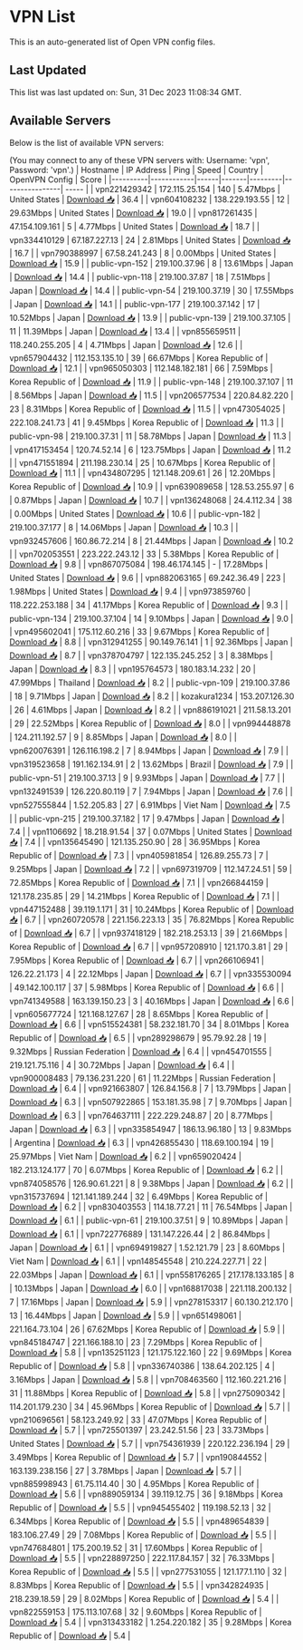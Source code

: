 # VPN List

This is an auto-generated list of Open VPN config files.

## Last Updated

This list was last updated on: Sun, 31 Dec 2023 11:08:34 GMT.

## Available Servers

Below is the list of available VPN servers:

(You may connect to any of these VPN servers with: Username: 'vpn', Password: 'vpn'.)
| Hostname | IP Address | Ping | Speed | Country | OpenVPN Config | Score |
|----------|------------|------|-------|---------|----------------| ----- |
| vpn221429342 | 172.115.25.154 | 140 | 5.47Mbps | United States | [Download 📥](./configs/server_0_US.ovpn) | 36.4 |
| vpn604108232 | 138.229.193.55 | 12 | 29.63Mbps | United States | [Download 📥](./configs/server_1_US.ovpn) | 19.0 |
| vpn817261435 | 47.154.109.161 | 5 | 4.77Mbps | United States | [Download 📥](./configs/server_2_US.ovpn) | 18.7 |
| vpn334410129 | 67.187.227.13 | 24 | 2.81Mbps | United States | [Download 📥](./configs/server_3_US.ovpn) | 16.7 |
| vpn790388997 | 67.58.241.243 | 8 | 0.00Mbps | United States | [Download 📥](./configs/server_4_US.ovpn) | 15.9 |
| public-vpn-152 | 219.100.37.96 | 8 | 13.61Mbps | Japan | [Download 📥](./configs/server_5_JP.ovpn) | 14.4 |
| public-vpn-118 | 219.100.37.87 | 18 | 7.51Mbps | Japan | [Download 📥](./configs/server_6_JP.ovpn) | 14.4 |
| public-vpn-54 | 219.100.37.19 | 30 | 17.55Mbps | Japan | [Download 📥](./configs/server_7_JP.ovpn) | 14.1 |
| public-vpn-177 | 219.100.37.142 | 17 | 10.52Mbps | Japan | [Download 📥](./configs/server_8_JP.ovpn) | 13.9 |
| public-vpn-139 | 219.100.37.105 | 11 | 11.39Mbps | Japan | [Download 📥](./configs/server_9_JP.ovpn) | 13.4 |
| vpn855659511 | 118.240.255.205 | 4 | 4.71Mbps | Japan | [Download 📥](./configs/server_10_JP.ovpn) | 12.6 |
| vpn657904432 | 112.153.135.10 | 39 | 66.67Mbps | Korea Republic of | [Download 📥](./configs/server_11_KR.ovpn) | 12.1 |
| vpn965050303 | 112.148.182.181 | 66 | 7.59Mbps | Korea Republic of | [Download 📥](./configs/server_12_KR.ovpn) | 11.9 |
| public-vpn-148 | 219.100.37.107 | 11 | 8.56Mbps | Japan | [Download 📥](./configs/server_13_JP.ovpn) | 11.5 |
| vpn206577534 | 220.84.82.220 | 23 | 8.31Mbps | Korea Republic of | [Download 📥](./configs/server_14_KR.ovpn) | 11.5 |
| vpn473054025 | 222.108.241.73 | 41 | 9.45Mbps | Korea Republic of | [Download 📥](./configs/server_15_KR.ovpn) | 11.3 |
| public-vpn-98 | 219.100.37.31 | 11 | 58.78Mbps | Japan | [Download 📥](./configs/server_16_JP.ovpn) | 11.3 |
| vpn417153454 | 120.74.52.14 | 6 | 123.75Mbps | Japan | [Download 📥](./configs/server_17_JP.ovpn) | 11.2 |
| vpn471551894 | 211.198.230.14 | 25 | 10.67Mbps | Korea Republic of | [Download 📥](./configs/server_18_KR.ovpn) | 11.1 |
| vpn434807295 | 121.148.209.61 | 26 | 12.20Mbps | Korea Republic of | [Download 📥](./configs/server_19_KR.ovpn) | 10.9 |
| vpn639089658 | 128.53.255.97 | 6 | 0.87Mbps | Japan | [Download 📥](./configs/server_20_JP.ovpn) | 10.7 |
| vpn136248068 | 24.4.112.34 | 38 | 0.00Mbps | United States | [Download 📥](./configs/server_21_US.ovpn) | 10.6 |
| public-vpn-182 | 219.100.37.177 | 8 | 14.06Mbps | Japan | [Download 📥](./configs/server_22_JP.ovpn) | 10.3 |
| vpn932457606 | 160.86.72.214 | 8 | 21.44Mbps | Japan | [Download 📥](./configs/server_23_JP.ovpn) | 10.2 |
| vpn702053551 | 223.222.243.12 | 33 | 5.38Mbps | Korea Republic of | [Download 📥](./configs/server_24_KR.ovpn) | 9.8 |
| vpn867075084 | 198.46.174.145 | - | 17.28Mbps | United States | [Download 📥](./configs/server_25_US.ovpn) | 9.6 |
| vpn882063165 | 69.242.36.49 | 223 | 1.98Mbps | United States | [Download 📥](./configs/server_26_US.ovpn) | 9.4 |
| vpn973859760 | 118.222.253.188 | 34 | 41.17Mbps | Korea Republic of | [Download 📥](./configs/server_27_KR.ovpn) | 9.3 |
| public-vpn-134 | 219.100.37.104 | 14 | 9.10Mbps | Japan | [Download 📥](./configs/server_28_JP.ovpn) | 9.0 |
| vpn495602041 | 175.112.60.216 | 33 | 9.67Mbps | Korea Republic of | [Download 📥](./configs/server_29_KR.ovpn) | 8.8 |
| vpn312941255 | 90.149.76.141 | 1 | 92.36Mbps | Japan | [Download 📥](./configs/server_30_JP.ovpn) | 8.7 |
| vpn378704797 | 122.135.245.252 | 3 | 8.38Mbps | Japan | [Download 📥](./configs/server_31_JP.ovpn) | 8.3 |
| vpn195764573 | 180.183.14.232 | 20 | 47.99Mbps | Thailand | [Download 📥](./configs/server_32_TH.ovpn) | 8.2 |
| public-vpn-109 | 219.100.37.86 | 18 | 9.71Mbps | Japan | [Download 📥](./configs/server_33_JP.ovpn) | 8.2 |
| kozakura1234 | 153.207.126.30 | 26 | 4.61Mbps | Japan | [Download 📥](./configs/server_34_JP.ovpn) | 8.2 |
| vpn886191021 | 211.58.13.201 | 29 | 22.52Mbps | Korea Republic of | [Download 📥](./configs/server_35_KR.ovpn) | 8.0 |
| vpn994448878 | 124.211.192.57 | 9 | 8.85Mbps | Japan | [Download 📥](./configs/server_36_JP.ovpn) | 8.0 |
| vpn620076391 | 126.116.198.2 | 7 | 8.94Mbps | Japan | [Download 📥](./configs/server_37_JP.ovpn) | 7.9 |
| vpn319523658 | 191.162.134.91 | 2 | 13.62Mbps | Brazil | [Download 📥](./configs/server_38_BR.ovpn) | 7.9 |
| public-vpn-51 | 219.100.37.13 | 9 | 9.93Mbps | Japan | [Download 📥](./configs/server_39_JP.ovpn) | 7.7 |
| vpn132491539 | 126.220.80.119 | 7 | 7.94Mbps | Japan | [Download 📥](./configs/server_40_JP.ovpn) | 7.6 |
| vpn527555844 | 1.52.205.83 | 27 | 6.91Mbps | Viet Nam | [Download 📥](./configs/server_41_VN.ovpn) | 7.5 |
| public-vpn-215 | 219.100.37.182 | 17 | 9.47Mbps | Japan | [Download 📥](./configs/server_42_JP.ovpn) | 7.4 |
| vpn1106692 | 18.218.91.54 | 37 | 0.07Mbps | United States | [Download 📥](./configs/server_43_US.ovpn) | 7.4 |
| vpn135645490 | 121.135.250.90 | 28 | 36.95Mbps | Korea Republic of | [Download 📥](./configs/server_44_KR.ovpn) | 7.3 |
| vpn405981854 | 126.89.255.73 | 7 | 9.25Mbps | Japan | [Download 📥](./configs/server_45_JP.ovpn) | 7.2 |
| vpn697319709 | 112.147.24.51 | 59 | 72.85Mbps | Korea Republic of | [Download 📥](./configs/server_46_KR.ovpn) | 7.1 |
| vpn266844159 | 121.178.235.85 | 29 | 14.21Mbps | Korea Republic of | [Download 📥](./configs/server_47_KR.ovpn) | 7.1 |
| vpn447152488 | 39.119.1.171 | 31 | 10.24Mbps | Korea Republic of | [Download 📥](./configs/server_48_KR.ovpn) | 6.7 |
| vpn260720578 | 221.156.223.13 | 35 | 76.82Mbps | Korea Republic of | [Download 📥](./configs/server_49_KR.ovpn) | 6.7 |
| vpn937418129 | 182.218.253.13 | 39 | 21.66Mbps | Korea Republic of | [Download 📥](./configs/server_50_KR.ovpn) | 6.7 |
| vpn957208910 | 121.170.3.81 | 29 | 7.95Mbps | Korea Republic of | [Download 📥](./configs/server_51_KR.ovpn) | 6.7 |
| vpn266106941 | 126.22.21.173 | 4 | 22.12Mbps | Japan | [Download 📥](./configs/server_52_JP.ovpn) | 6.7 |
| vpn335530094 | 49.142.100.117 | 37 | 5.98Mbps | Korea Republic of | [Download 📥](./configs/server_53_KR.ovpn) | 6.6 |
| vpn741349588 | 163.139.150.23 | 3 | 40.16Mbps | Japan | [Download 📥](./configs/server_54_JP.ovpn) | 6.6 |
| vpn605677724 | 121.168.127.67 | 28 | 8.65Mbps | Korea Republic of | [Download 📥](./configs/server_55_KR.ovpn) | 6.6 |
| vpn515524381 | 58.232.181.70 | 34 | 8.01Mbps | Korea Republic of | [Download 📥](./configs/server_56_KR.ovpn) | 6.5 |
| vpn289298679 | 95.79.92.28 | 19 | 9.32Mbps | Russian Federation | [Download 📥](./configs/server_57_RU.ovpn) | 6.4 |
| vpn454701555 | 219.121.75.116 | 4 | 30.72Mbps | Japan | [Download 📥](./configs/server_58_JP.ovpn) | 6.4 |
| vpn900008483 | 79.136.231.220 | 61 | 11.22Mbps | Russian Federation | [Download 📥](./configs/server_59_RU.ovpn) | 6.4 |
| vpn921663807 | 126.84.156.8 | 7 | 13.79Mbps | Japan | [Download 📥](./configs/server_60_JP.ovpn) | 6.3 |
| vpn507922865 | 153.181.35.98 | 7 | 9.70Mbps | Japan | [Download 📥](./configs/server_61_JP.ovpn) | 6.3 |
| vpn764637111 | 222.229.248.87 | 20 | 8.77Mbps | Japan | [Download 📥](./configs/server_62_JP.ovpn) | 6.3 |
| vpn335854947 | 186.13.96.180 | 13 | 9.83Mbps | Argentina | [Download 📥](./configs/server_63_AR.ovpn) | 6.3 |
| vpn426855430 | 118.69.100.194 | 19 | 25.97Mbps | Viet Nam | [Download 📥](./configs/server_64_VN.ovpn) | 6.2 |
| vpn659020424 | 182.213.124.177 | 70 | 6.07Mbps | Korea Republic of | [Download 📥](./configs/server_65_KR.ovpn) | 6.2 |
| vpn874058576 | 126.90.61.221 | 8 | 9.38Mbps | Japan | [Download 📥](./configs/server_66_JP.ovpn) | 6.2 |
| vpn315737694 | 121.141.189.244 | 32 | 6.49Mbps | Korea Republic of | [Download 📥](./configs/server_67_KR.ovpn) | 6.2 |
| vpn830403553 | 114.18.77.21 | 11 | 76.54Mbps | Japan | [Download 📥](./configs/server_68_JP.ovpn) | 6.1 |
| public-vpn-61 | 219.100.37.51 | 9 | 10.89Mbps | Japan | [Download 📥](./configs/server_69_JP.ovpn) | 6.1 |
| vpn722776889 | 131.147.226.44 | 2 | 86.84Mbps | Japan | [Download 📥](./configs/server_70_JP.ovpn) | 6.1 |
| vpn694919827 | 1.52.121.79 | 23 | 8.60Mbps | Viet Nam | [Download 📥](./configs/server_71_VN.ovpn) | 6.1 |
| vpn148545548 | 210.224.227.71 | 22 | 22.03Mbps | Japan | [Download 📥](./configs/server_72_JP.ovpn) | 6.1 |
| vpn558176265 | 217.178.133.185 | 8 | 10.13Mbps | Japan | [Download 📥](./configs/server_73_JP.ovpn) | 6.0 |
| vpn168817038 | 221.118.200.132 | 7 | 17.16Mbps | Japan | [Download 📥](./configs/server_74_JP.ovpn) | 5.9 |
| vpn278153317 | 60.130.212.170 | 13 | 16.44Mbps | Japan | [Download 📥](./configs/server_75_JP.ovpn) | 5.9 |
| vpn651498061 | 221.164.73.104 | 26 | 67.62Mbps | Korea Republic of | [Download 📥](./configs/server_76_KR.ovpn) | 5.9 |
| vpn845184747 | 221.166.188.10 | 23 | 7.29Mbps | Korea Republic of | [Download 📥](./configs/server_77_KR.ovpn) | 5.8 |
| vpn135251123 | 121.175.122.160 | 22 | 9.69Mbps | Korea Republic of | [Download 📥](./configs/server_78_KR.ovpn) | 5.8 |
| vpn336740386 | 138.64.202.125 | 4 | 3.16Mbps | Japan | [Download 📥](./configs/server_79_JP.ovpn) | 5.8 |
| vpn708463560 | 112.160.221.216 | 31 | 11.88Mbps | Korea Republic of | [Download 📥](./configs/server_80_KR.ovpn) | 5.8 |
| vpn275090342 | 114.201.179.230 | 34 | 45.96Mbps | Korea Republic of | [Download 📥](./configs/server_81_KR.ovpn) | 5.7 |
| vpn210696561 | 58.123.249.92 | 33 | 47.07Mbps | Korea Republic of | [Download 📥](./configs/server_82_KR.ovpn) | 5.7 |
| vpn725501397 | 23.242.51.56 | 23 | 33.73Mbps | United States | [Download 📥](./configs/server_83_US.ovpn) | 5.7 |
| vpn754361939 | 220.122.236.194 | 29 | 3.49Mbps | Korea Republic of | [Download 📥](./configs/server_84_KR.ovpn) | 5.7 |
| vpn190844552 | 163.139.238.156 | 27 | 3.78Mbps | Japan | [Download 📥](./configs/server_85_JP.ovpn) | 5.7 |
| vpn885998943 | 61.75.114.40 | 30 | 4.95Mbps | Korea Republic of | [Download 📥](./configs/server_86_KR.ovpn) | 5.6 |
| vpn889059134 | 39.119.12.75 | 36 | 9.18Mbps | Korea Republic of | [Download 📥](./configs/server_87_KR.ovpn) | 5.5 |
| vpn945455402 | 119.198.52.13 | 32 | 6.34Mbps | Korea Republic of | [Download 📥](./configs/server_88_KR.ovpn) | 5.5 |
| vpn489654839 | 183.106.27.49 | 29 | 7.08Mbps | Korea Republic of | [Download 📥](./configs/server_89_KR.ovpn) | 5.5 |
| vpn747684801 | 175.200.19.52 | 31 | 17.60Mbps | Korea Republic of | [Download 📥](./configs/server_90_KR.ovpn) | 5.5 |
| vpn228897250 | 222.117.84.157 | 32 | 76.33Mbps | Korea Republic of | [Download 📥](./configs/server_91_KR.ovpn) | 5.5 |
| vpn277531055 | 121.177.1.110 | 32 | 8.83Mbps | Korea Republic of | [Download 📥](./configs/server_92_KR.ovpn) | 5.5 |
| vpn342824935 | 218.239.18.59 | 29 | 8.02Mbps | Korea Republic of | [Download 📥](./configs/server_93_KR.ovpn) | 5.4 |
| vpn822559153 | 175.113.107.68 | 32 | 9.60Mbps | Korea Republic of | [Download 📥](./configs/server_94_KR.ovpn) | 5.4 |
| vpn313433182 | 1.254.220.182 | 35 | 9.28Mbps | Korea Republic of | [Download 📥](./configs/server_95_KR.ovpn) | 5.4 |
